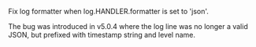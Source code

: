 Fix log formatter when log.HANDLER.formatter is set to 'json'.

The bug was introduced in v5.0.4 where the log line was no longer a valid JSON, but prefixed with timestamp string and level name.
